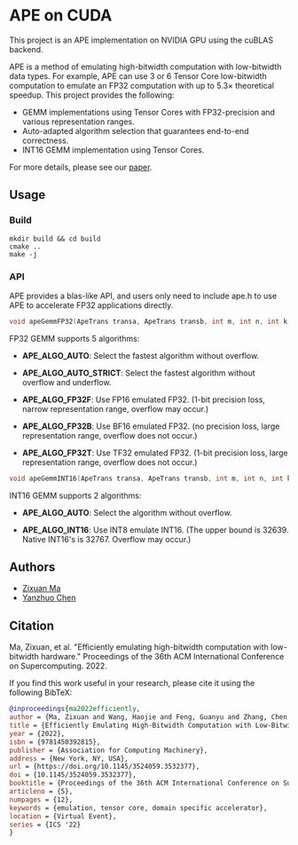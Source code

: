 # APE on CUDA

This project is an APE implementation on NVIDIA GPU using the cuBLAS backend.

APE is a method of emulating high-bitwidth computation with low-bitwidth data types.
For example, APE can use $3$ or $6$ Tensor Core low-bitwidth computation to emulate an FP32 computation with up to $5.3\times$ theoretical speedup.
This project provides the following:

* GEMM implementations using Tensor Cores with FP32-precision and various representation ranges.
* Auto-adapted algorithm selection that guarantees end-to-end correctness.
* INT16 GEMM implementation using Tensor Cores.

For more details, please see our [paper](https://dl.acm.org/doi/abs/10.1145/3524059.3532377).

## Usage

### Build

```shell
mkdir build && cd build
cmake ..
make -j
```

### API

APE provides a blas-like API, and users only need to include ape.h to use APE to accelerate FP32 applications directly.

```c++
void apeGemmFP32(ApeTrans transa, ApeTrans transb, int m, int n, int k, const float *alpha, const float *A, int lda, const float *B, int ldb, const float *beta, float *C, int ldc, const ApeAlgo algo = APE_ALGO_AUTO);
```

FP32 GEMM supports $5$ algorithms:

* **APE_ALGO_AUTO**: Select the fastest algorithm without overflow.

* **APE_ALGO_AUTO_STRICT**: Select the fastest algorithm without overflow and underflow.

* **APE_ALGO_FP32F**: Use FP16 emulated FP32. (1-bit precision loss, narrow representation range, overflow may occur.)

* **APE_ALGO_FP32B**: Use BF16 emulated FP32. (no precision loss, large representation range, overflow does not occur.)

* **APE_ALGO_FP32T**: Use TF32 emulated FP32. (1-bit precision loss, large representation range, overflow does not occur.)

```c++
void apeGemmINT16(ApeTrans transa, ApeTrans transb, int m, int n, int k, const int16_t *alpha, const int16_t *A, int lda, const int16_t *B, int ldb, const int32_t *beta, int32_t *C, int ldc, ApeAlgo algo = APE_ALGO_AUTO);
```

INT16 GEMM supports $2$ algorithms:

* **APE_ALGO_AUTO**: Select the algorithm without overflow.

* **APE_ALGO_INT16**: Use INT8 emulate INT16. (The upper bound is $32639$. Native INT16's is $32767$. Overflow may occur.)

## Authors
- [Zixuan Ma](https://github.com/JohndeVostok)
- [Yanzhuo Chen](https://github.com/yz-chen18)


## Citation

Ma, Zixuan, et al. "Efficiently emulating high-bitwidth computation with low-bitwidth hardware." Proceedings of the 36th ACM International Conference on Supercomputing. 2022.

If you find this work useful in your research, please cite it using the following BibTeX:

```bibtex
@inproceedings{ma2022efficiently,
author = {Ma, Zixuan and Wang, Haojie and Feng, Guanyu and Zhang, Chen and Xie, Lei and He, Jiaao and Chen, Shengqi and Zhai, Jidong},
title = {Efficiently Emulating High-Bitwidth Computation with Low-Bitwidth Hardware},
year = {2022},
isbn = {9781450392815},
publisher = {Association for Computing Machinery},
address = {New York, NY, USA},
url = {https://doi.org/10.1145/3524059.3532377},
doi = {10.1145/3524059.3532377},
booktitle = {Proceedings of the 36th ACM International Conference on Supercomputing},
articleno = {5},
numpages = {12},
keywords = {emulation, tensor core, domain specific accelerator},
location = {Virtual Event},
series = {ICS '22}
}
```
